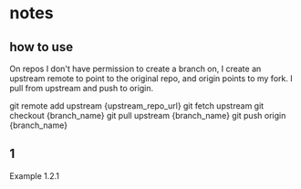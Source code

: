 # notes
## how to use

On repos I don't have permission to create a branch on, I create an upstream remote to point to the original repo, and origin points to my fork. I pull from upstream and push to origin. 

git remote add upstream {upstream_repo_url}
git fetch upstream
git checkout {branch_name}
git pull upstream {branch_name}
git push origin {branch_name}

## 1
Example 1.2.1 